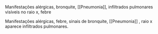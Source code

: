 Manifestações alérgicas, bronquite, [[Pneumonia]], infiltrados pulmonares visíveis no raio x, febre 

Manifestações alérgicas, febre, sinais de bronquite, [[Pneumonia]] , raio x aparece infiltrados pulmonares. 